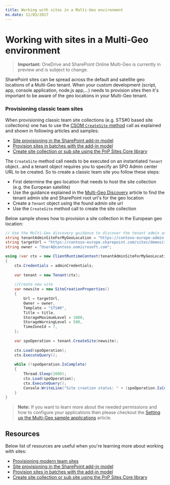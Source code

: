 ```yaml
---
title: Working with sites in a Multi-Geo environment
ms.date: 11/03/2017
---
```

# Working with sites in a Multi-Geo environment

> **Important:** OneDrive and SharePoint Online Multi-Geo is currently in preview and is subject to change.

SharePoint sites can be spread across the default and satellite geo locations of a Multi-Geo tenant. When your custom development (script, app, console application, node.js app,...) needs to provision sites then it's important to be aware of the geo locations in your Multi-Geo tenant. 

### Provisioning classic team sites
When provisioning classic team site collections (e.g. STS#0 based site collections) one has to use the [CSOM `CreateSite` method](https://msdn.microsoft.com/en-us/library/microsoft.online.sharepoint.tenantadministration.tenant.createsite(v=office.15).aspx) call as explained and shown in following articles and samples:
- [Site provisioning in the SharePoint add-in model](https://msdn.microsoft.com/en-us/pnp_articles/site-provisioning-sharepoint-add-in)
- [Provision sites in batches with the add-in model](https://github.com/SharePoint/PnP/tree/master/Samples/Provisioning.Batch)
- [Create site collection or sub site using the PnP Sites Core library](https://github.com/SharePoint/PnP/tree/master/Samples/Provisioning.CreateSite)

The `CreateSite` method call needs to be executed on an instantiated `Tenant` object...and a tenant object requires you to specify an SPO Admin center URL to be created. So to create a classic team site you follow these steps:
- First determine the geo location that needs to host the site collection (e.g. the European satellite)
- Use the guidance explained in the [Multi-Geo Discovery](multigeo-discovery.md) article to find the tenant admin site and SharePoint root url's for the geo location
- Create a `Tenant` object using the found admin site url
- Use the `CreateSite` method call to create the site collection

Below sample shows how to provision a site collection in the European geo location:

```C#
// Use the Multi-Geo discovery guidance to discover the tenant admin and root site urls for this geo location
string tenantAdminSiteForMyGeoLocation = "https://contoso-europe-admin.sharepoint.com";
string targetUrl = "https://contoso-europe.sharepoint.com/sites/demosite";
string owner = "UserA@contoso.onmicrosoft.com";

using (var ctx = new ClientRuntimeContext(tenantAdminSiteForMyGeoLocation))
{
    ctx.Credentials = adminCredentials;
    
    var tenant = new Tenant(ctx);
    
    //Create new site
    var newsite = new SiteCreationProperties()
    {
        Url = targetUrl,
        Owner = owner,
        Template = "STS#0",
        Title = title,
        StorageMaximumLevel = 1000,
        StorageWarningLevel = 500,
        TimeZoneId = 7,
    };
    
    var spoOperation = tenant.CreateSite(newsite);
    
    ctx.Load(spoOperation);
    ctx.ExecuteQuery();
    
    while (!spoOperation.IsComplete)
    {
        Thread.Sleep(2000);
        ctx.Load(spoOperation);
        ctx.ExecuteQuery();
        Console.WriteLine("Site creation status: " + (spoOperation.IsComplete ? "waiting" : "complete"));
    }
}
```

>**Note:**
>If you want to learn more about the needed permissions and how to configure your applications then please checkout the [Setting up the Multi-Geo sample applications](multigeo-sampleapplicationsetup.md) article.

## Resources
Below list of resources are useful when you're learning more about working with sites:
- [Provisioning modern team sites](https://msdn.microsoft.com/en-us/pnp_articles/modern-experience-customizations-provisioning-sites)
- [Site provisioning in the SharePoint add-in model](https://msdn.microsoft.com/en-us/pnp_articles/site-provisioning-sharepoint-add-in)
- [Provision sites in batches with the add-in model](https://github.com/SharePoint/PnP/tree/master/Samples/Provisioning.Batch)
- [Create site collection or sub site using the PnP Sites Core library](https://github.com/SharePoint/PnP/tree/master/Samples/Provisioning.CreateSite)